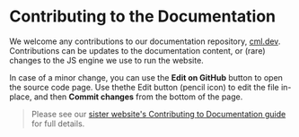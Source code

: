 # Contributing to the Documentation

We welcome any contributions to our documentation repository,
[cml.dev](https://github.com/iterative/cml.dev). Contributions can be
updates to the documentation content, or (rare) changes to the JS engine we use
to run the website.

In case of a minor change, you can use the **Edit on GitHub** button to open the
source code page. Use thethe Edit button (pencil icon) to edit the file
in-place, and then **Commit changes** from the bottom of the page.

> Please see our
> [sister website's Contributing to Documentation guide](https://dvc.org/doc/user-guide/contributing/docs)
> for full details.
